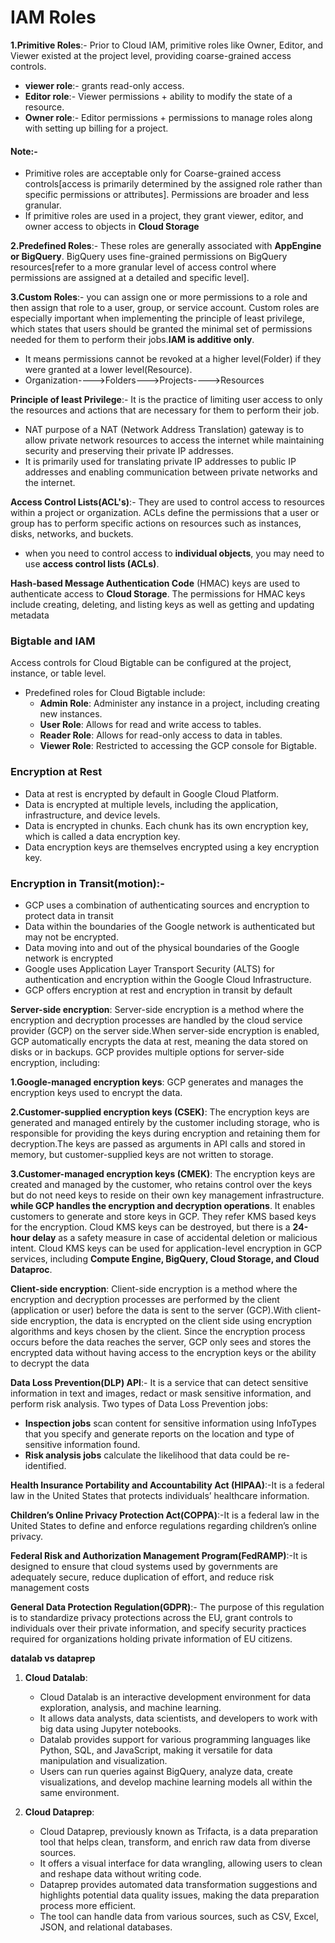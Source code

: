 # IAM Roles
**1.Primitive Roles**:- Prior to Cloud IAM, primitive roles like Owner, Editor, and Viewer existed at the project level, providing coarse-grained access controls. 
- **viewer role**:- grants read-only access.
- **Editor role**:- Viewer permissions +  ability to modify the state of a resource.
- **Owner role**:- Editor permissions + permissions to manage roles along with setting up billing for a project.
#### Note:- 
- Primitive roles are acceptable only for Coarse-grained access controls[access is primarily determined by the assigned role rather than specific permissions or attributes]. Permissions are broader and less granular.
- If primitive roles are used in a project, they grant viewer, editor, and owner access to objects in **Cloud Storage**	

**2.Predefined Roles**:- These roles are generally associated with **AppEngine or BigQuery**. BigQuery uses fine-grained permissions on BigQuery resources[refer to a more granular level of access control where permissions are assigned at a detailed and specific level].

**3.Custom Roles**:- you can assign one or more permissions to a role and then assign that role to a user, group, or service account.
Custom roles are especially important when implementing the principle of least privilege, which states that users should be granted the minimal set of permissions needed for them to perform their jobs.**IAM is additive only**. 
- It means permissions cannot be revoked at a higher level(Folder) if they were granted at a lower level(Resource).
- Organization---->Folders--->Projects---->Resources

**Principle of least Privilege**:- It is the practice of limiting user access to only the resources and actions that are necessary for them to perform their job.

-  NAT purpose of a NAT (Network Address Translation) gateway is to allow private network resources to access the internet while maintaining security and preserving their private IP addresses.
- It is primarily used for translating private IP addresses to public IP addresses and enabling communication between private networks and the internet.

**Access Control Lists(ACL's)**:- They are used to control access to resources within a project or organization.
ACLs define the permissions that a user or group has to perform specific actions on resources such as instances, disks, networks, and buckets.
- when you need to control access to **individual objects**, you may need to use **access control lists (ACLs)**.

**Hash-based Message Authentication Code** (HMAC) keys are used to authenticate access to **Cloud Storage**. The permissions for 
HMAC keys include creating, deleting, and listing keys as well as getting and updating metadata

### Bigtable and IAM
Access controls for Cloud Bigtable can be configured at the project, instance, or table level.

- Predefined roles for Cloud Bigtable include:
  - **Admin Role**: Administer any instance in a project, including creating new instances.
  - **User Role**: Allows for read and write access to tables.
  - **Reader Role**: Allows for read-only access to data in tables.
  - **Viewer Role**: Restricted to accessing the GCP console for Bigtable.

### Encryption at Rest

- Data at rest is encrypted by default in Google Cloud Platform.
- Data is encrypted at multiple levels, including the application, infrastructure, and device levels.
- Data is encrypted in chunks. Each chunk has its own encryption key, which is called a data encryption key.
- Data encryption keys are themselves encrypted using a key encryption key.

### Encryption in Transit(motion):-
- GCP uses a combination of authenticating sources and encryption to protect data in transit
- Data within the boundaries of the Google network is authenticated but may not be encrypted. 
- Data moving into and out of the physical boundaries of the Google network is encrypted
- Google uses Application Layer Transport Security (ALTS) for authentication and encryption within the Google Cloud Infrastructure.
- GCP offers encryption at rest and encryption in transit by default

**Server-side encryption**: Server-side encryption is a method where the encryption and decryption processes are handled by the cloud service provider (GCP) on the server side.When server-side encryption is enabled, GCP automatically encrypts the data at rest, meaning the data stored on disks or in backups.
GCP provides multiple options for server-side encryption, including:	

 **1.Google-managed encryption keys**: GCP generates and manages the encryption keys used to encrypt the data.

 **2.Customer-supplied encryption keys (CSEK)**: The encryption keys are generated and managed entirely by the customer including storage, who is responsible for providing the keys during encryption and retaining them for decryption.The keys are passed as arguments in API calls and stored in memory, but customer-supplied keys are not written to storage.

 **3.Customer-managed encryption keys (CMEK)**: The encryption keys are created and managed by the customer, who retains control over the keys but do not need keys to reside on their own key management infrastructure. **while GCP handles the encryption and decryption operations**. It enables customers to generate and store keys in GCP. They refer KMS based keys for the encryption. Cloud KMS keys can be destroyed, but there is a **24-hour delay** as a safety measure in case of accidental deletion or malicious intent. Cloud KMS keys can be used for application-level encryption in GCP services, including **Compute Engine, BigQuery, Cloud Storage, and Cloud Dataproc**.

**Client-side encryption**: Client-side encryption is a method where the encryption and decryption processes are performed by the client (application or user) before the data is sent to the server (GCP).With client-side encryption, the data is encrypted on the client side using encryption algorithms and keys chosen by the client. Since the encryption process occurs before the data reaches the server, GCP only sees and stores the encrypted data without having access to the encryption keys or the ability to decrypt the data


**Data Loss Prevention(DLP) API**:- It is a service that can detect sensitive information in text and images, redact or mask sensitive information, and perform risk analysis. Two types of Data Loss Prevention jobs: 
- **Inspection jobs** scan content for sensitive information using InfoTypes that you specify and generate reports on the location and type of sensitive information found.
- **Risk analysis jobs** calculate the likelihood that data could be re-identified.

**Health Insurance Portability and Accountability Act (HIPAA)**:-It is a federal law in the United States that protects individuals’ healthcare information.

**Children’s Online Privacy Protection Act(COPPA)**:-It is a federal law in the United States to define and enforce regulations regarding children’s online privacy.

**Federal Risk and Authorization Management Program(FedRAMP)**:-It is designed to ensure that cloud systems used 
by governments are adequately secure, reduce duplication of effort, and reduce risk management costs

**General Data Protection Regulation(GDPR)**:- The purpose of this regulation is to standardize privacy protections across the EU, grant controls to individuals over their private information, and specify security practices required for organizations holding private information of EU citizens.

**datalab vs dataprep**

1. **Cloud Datalab**:
   - Cloud Datalab is an interactive development environment for data exploration, analysis, and machine learning.
   - It allows data analysts, data scientists, and developers to work with big data using Jupyter notebooks.
   - Datalab provides support for various programming languages like Python, SQL, and JavaScript, making it versatile for data manipulation and visualization.
   - Users can run queries against BigQuery, analyze data, create visualizations, and develop machine learning models all within the same environment.

2. **Cloud Dataprep**:
   - Cloud Dataprep, previously known as Trifacta, is a data preparation tool that helps clean, transform, and enrich raw data from diverse sources.
   - It offers a visual interface for data wrangling, allowing users to clean and reshape data without writing code.
   - Dataprep provides automated data transformation suggestions and highlights potential data quality issues, making the data preparation process more efficient.
   - The tool can handle data from various sources, such as CSV, Excel, JSON, and relational databases.

